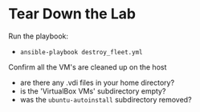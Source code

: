 # Tear Down the Lab
Run the playbook:
  - `ansible-playbook destroy_fleet.yml`

Confirm all the VM's are cleaned up on the host
- are there any .vdi files in your home directory?
- is the 'VirtualBox VMs' subdirectory empty?
- was the `ubuntu-autoinstall` subdirectory removed?
